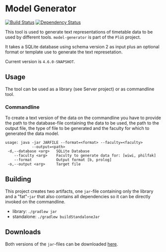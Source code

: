 # Model Generator

[![Build Status](https://travis-ci.org/plues/model-generator.svg?branch=develop)](https://travis-ci.org/plues/model-generator)
[![Dependency Status](https://www.versioneye.com/user/projects/57a33bea1dadcb004f08e56a/badge.svg?style=flat-square)](https://www.versioneye.com/user/projects/57a33bea1dadcb004f08e56a)

This tool is used to generate text representations of timetable data to be
used by different tools. `model-generator` is part of the `PlüS` project.

It takes a SQLite database using schema version 2 as input plus an optional
format or template use to generate the text represetation.

Current version is `4.6.0-SNAPSHOT`.

## Usage

The tool can be used as a library (see Server project) or as commandline tool.

### Commandline

To create a text version of the data on the commandline you have to provide the
path to the database-file containing the data to be used, the path to the
output file, the type of file to be generated and the faculty for which to
generated the data model.

```
usage: java -jar JARFILE --format=<format> --faculty=<faculty>
            --output=<path>
 -d,--database <arg>   SQLite Database
    --faculty <arg>    Faculty to generate data for: [wiwi, philfak]
    --format           Output format [b, prolog]
 -o,--output <arg>     Target file
```


## Building

This project creates two artifacts, one `jar`-file containing only the library
and a "fat"-`jar` that also contains all dependencies so it can be directly
invoked on the commandline.

- library: `./gradlew jar`
- standalone: `./gradlew buildStandaloneJar`


## Downloads

Both versions of the `jar`-files can be downloaded [here](http://www3.hhu.de/stups/downloads/plues/model-generator/).
